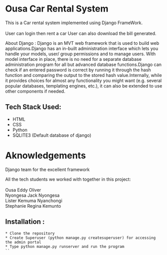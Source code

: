 # Ousa Car Rental System
This is a Car rental system implemented using Django FrameWork.<br /> <br />
User can login then rent a car 
User can also download the bill generated.

About Django : 
Django is an MVT web framework that is used to build web applications.Django has an in-built administration interface which lets you handle your models, user/ group permissions and to manage users. With model interface in place, there is no need for a separate database administration program for all but advanced database functions.Django can check if an entered password is correct by running it through the hash function and comparing the output to the stored hash value.Internally, while it provides choices for almost any functionality you might want (e.g. several popular databases, templating engines, etc.), it can also be extended to use other components if needed.

## Tech Stack Used:
* HTML
* CSS
* Python 
* SQLITE3 (Default database of django)

# Aknowledgements
Django team for the excellent framework

All the tech students we worked with together in this project:<br /> <br />
Ousa Eddy Oliver                   
Nyongesa Jack Nyongesa      
Lister Kemuma Nyanchongi   
Stephanie Regina Kemunto 

## Installation : 
```
* Clone the repository
* Create Superuser (python manage.py createsuperuser) for accessing the admin portal
* Type python manage.py runserver and run the program
``

